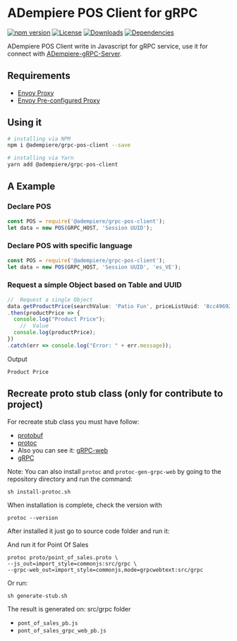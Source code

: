 # ADempiere POS Client for gRPC

[![npm version](https://img.shields.io/npm/v/@adempiere/grpc-pos-client.svg)](https://www.npmjs.com/package/@adempiere/grpc-pos-client)
[![License](https://img.shields.io/npm/l/@adempiere/grpc-pos-client.svg)](https://github.com/erpcya/grpc-pos-client/blob/master/LICENSE)
[![Downloads](https://img.shields.io/npm/dm/@adempiere/grpc-pos-client.svg)](https://www.npmjs.com/package/@adempiere/grpc-pos-client)
[![Dependencies](https://img.shields.io/librariesio/github/erpcya/grpc-pos-client.svg)](https://www.npmjs.com/package/@adempiere/grpc-pos-client)


ADempiere POS Client write in Javascript for gRPC service, use it for connect with
[ADempiere-gRPC-Server](https://github.com/erpcya/adempiere-gRPC-Server).

## Requirements
- [Envoy Proxy](https://www.envoyproxy.io/)
- [Envoy Pre-configured Proxy](https://github.com/erpcya/gRPC-Envoy-Proxy)

## Using it

``` bash
# installing via NPM
npm i @adempiere/grpc-pos-client --save
```

``` bash
# installing via Yarn
yarn add @adempiere/grpc-pos-client
```

## A Example
### Declare POS
```javascript
const POS = require('@adempiere/grpc-pos-client');
let data = new POS(GRPC_HOST, 'Session UUID');
```
### Declare POS with specific language
```javascript
const POS = require('@adempiere/grpc-pos-client');
let data = new POS(GRPC_HOST, 'Session UUID', 'es_VE');
```

### Request a simple Object based on Table and UUID
```javascript
//  Request a single Object
data.getProductPrice(searchValue: 'Patio Fun', priceListUuid: '8cc49692-fb40-11e8-a479-7a0060f0aa01')
.then(productPrice => {
  console.log("Product Price");
    //  Value
  console.log(productPrice);
})
.catch(err => console.log("Error: " + err.message));
```

Output
```
Product Price
```

## Recreate proto stub class (only for contribute to project)
For recreate stub class you must have follow:
- [protobuf](https://github.com/protocolbuffers/protobuf/releases)
- [protoc](https://github.com/grpc/grpc-web/releases)
- Also you can see it: [gRPC-web](https://github.com/grpc/grpc-web)
- [gRPC](https://grpc.io/docs/tutorials/basic/web.html)

Note: You can also install `protoc` and `protoc-gen-grpc-web` by going to the repository directory and run the command:
```Shell
sh install-protoc.sh
```

When installation is complete, check the version with
```Shell
protoc --version
```

After installed it just go to source code folder and run it:

And run it for Point Of Sales
```Shell
protoc proto/point_of_sales.proto \
--js_out=import_style=commonjs:src/grpc \
--grpc-web_out=import_style=commonjs,mode=grpcwebtext:src/grpc
```

Or run:
```Shell
sh generate-stub.sh
```

The result is generated on: src/grpc folder
- `pont_of_sales_pb.js`
- `pont_of_sales_grpc_web_pb.js`
